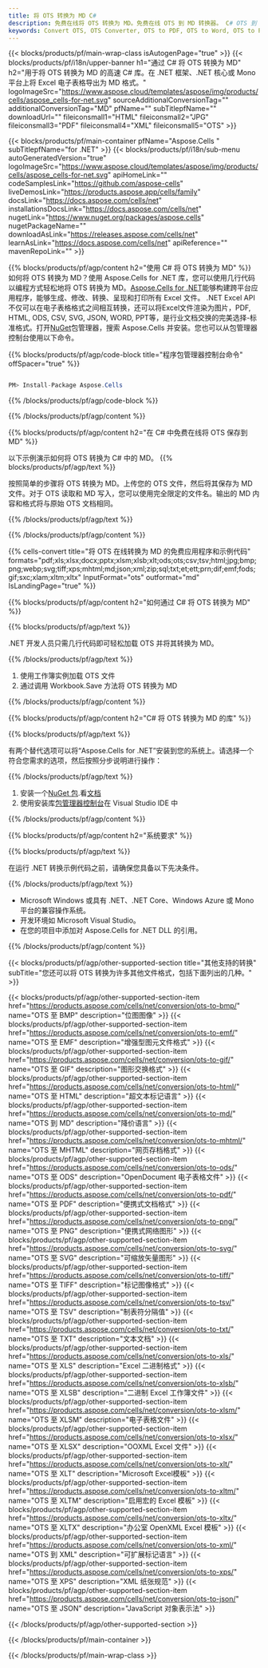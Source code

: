 ```yaml
---
title: 将 OTS 转换为 MD C#
description: 免费在线将 OTS 转换为 MD。免费在线 OTS 到 MD 转换器。 C# OTS 到 MD。 OTS 通过 C# 到 MD。
keywords: Convert OTS, OTS Converter, OTS to PDF, OTS to Word, OTS to PPT, OTS to Image
---
```

{{< blocks/products/pf/main-wrap-class isAutogenPage="true" >}}
{{< blocks/products/pf/i18n/upper-banner h1="通过 C# 将 OTS 转换为 MD" h2="用于将 OTS 转换为 MD 的高速 C# 库。在 .NET 框架、.NET 核心或 Mono 平台上将 Excel 电子表格导出为 MD 格式。" logoImageSrc="https://www.aspose.cloud/templates/aspose/img/products/cells/aspose_cells-for-net.svg" sourceAdditionalConversionTag="" additionalConversionTag="MD" pfName="" subTitlepfName="" downloadUrl="" fileiconsmall1="HTML" fileiconsmall2="JPG" fileiconsmall3="PDF" fileiconsmall4="XML" fileiconsmall5="OTS" >}}

{{< blocks/products/pf/main-container pfName="Aspose.Cells " subTitlepfName="for .NET" >}}
{{< blocks/products/pf/i18n/sub-menu autoGeneratedVersion="true" logoImageSrc="https://www.aspose.cloud/templates/aspose/img/products/cells/aspose_cells-for-net.svg" apiHomeLink="" codeSamplesLink="https://github.com/aspose-cells" liveDemosLink="https://products.aspose.app/cells/family" docsLink="https://docs.aspose.com/cells/net" installationsDocsLink="https://docs.aspose.com/cells/net" nugetLink="https://www.nuget.org/packages/aspose.cells" nugetPackageName="" downloadAsLink="https://releases.aspose.com/cells/net" learnAsLink="https://docs.aspose.com/cells/net" apiReference="" mavenRepoLink="" >}}

{{% blocks/products/pf/agp/content h2="使用 C# 将 OTS 转换为 MD" %}}
如何将 OTS 转换为 MD？使用 Aspose.Cells for .NET 库，您可以使用几行代码以编程方式轻松地将 OTS 转换为 MD。[Aspose.Cells for .NET](https://products.aspose.com/cells/net)能够构建跨平台应用程序，能够生成、修改、转换、呈现和打印所有 Excel 文件。 .NET Excel API 不仅可以在电子表格格式之间相互转换，还可以将Excel文件渲染为图片，PDF, HTML, ODS, CSV, SVG, JSON, WORD, PPT等，是行业文档交换的完美选择-标准格式。打开[NuGet](https://www.nuget.org/packages/aspose.cells)包管理器，搜索 Aspose.Cells 并安装。您也可以从包管理器控制台使用以下命令。

{{% blocks/products/pf/agp/code-block title="程序包管理器控制台命令" offSpacer="true" %}}

```cs

PM> Install-Package Aspose.Cells

```

{{% /blocks/products/pf/agp/code-block %}}

{{% /blocks/products/pf/agp/content %}}

{{% blocks/products/pf/agp/content h2="在 C# 中免费在线将 OTS 保存到 MD" %}}

以下示例演示如何将 OTS 转换为 C# 中的 MD。
{{% blocks/products/pf/agp/text %}}

按照简单的步骤将 OTS 转换为 MD。上传您的 OTS 文件，然后将其保存为 MD 文件。对于 OTS 读取和 MD 写入，您可以使用完全限定的文件名。输出的 MD 内容和格式将与原始 OTS 文档相同。

{{% /blocks/products/pf/agp/text %}}

{{% /blocks/products/pf/agp/content %}}

{{% cells-convert title="将 OTS 在线转换为 MD 的免费应用程序和示例代码" formats="pdf;xls;xlsx;docx;pptx;xlsm;xlsb;xlt;ods;ots;csv;tsv;html;jpg;bmp;png;webp;svg;tiff;xps;mhtml;md;json;xml;zip;sql;txt;et;ett;prn;dif;emf;fods;gif;sxc;xlam;xltm;xltx" InputFormat="ots" outformat="md" IsLandingPage="true" %}}

{{% blocks/products/pf/agp/content h2="如何通过 C# 将 OTS 转换为 MD" %}}

{{% blocks/products/pf/agp/text %}}

 .NET 开发人员只需几行代码即可轻松加载 OTS 并将其转换为 MD。

{{% /blocks/products/pf/agp/text %}}

1. 使用工作簿实例加载 OTS 文件
1. 通过调用 Workbook.Save 方法将 OTS 转换为 MD

{{% /blocks/products/pf/agp/content %}}

{{% blocks/products/pf/agp/content h2="C# 将 OTS 转换为 MD 的库" %}}

{{% blocks/products/pf/agp/text %}}

有两个替代选项可以将“Aspose.Cells for .NET”安装到您的系统上。请选择一个符合您需求的选项，然后按照分步说明进行操作：

{{% /blocks/products/pf/agp/text %}}

1. 安装一个[NuGet 包](https://www.nuget.org/packages/Aspose.Cells/).看[文档](https://docs.aspose.com/cells/net/installation/#install-asposecells-for-net-through-nuget)
1. 使用安装库[包管理器控制台](https://docs.aspose.com/cells/net/installation/#install-asposecells-using-the-package-manager-console)在 Visual Studio IDE 中

{{% /blocks/products/pf/agp/content %}}

{{% blocks/products/pf/agp/content h2="系统要求" %}}

{{% blocks/products/pf/agp/text %}}

在运行 .NET 转换示例代码之前，请确保您具备以下先决条件。

{{% /blocks/products/pf/agp/text %}}

-  Microsoft Windows 或具有 .NET、.NET Core、Windows Azure 或 Mono 平台的兼容操作系统。
- 开发环境如 Microsoft Visual Studio。
- 在您的项目中添加对 Aspose.Cells for .NET DLL 的引用。

{{% /blocks/products/pf/agp/content %}}


{{< blocks/products/pf/agp/other-supported-section title="其他支持的转换" subTitle="您还可以将 OTS 转换为许多其他文件格式，包括下面列出的几种。" >}}

{{< blocks/products/pf/agp/other-supported-section-item href="https://products.aspose.com/cells/net/conversion/ots-to-bmp/" name="OTS 至 BMP" description="位图图像" >}}
{{< blocks/products/pf/agp/other-supported-section-item href="https://products.aspose.com/cells/net/conversion/ots-to-emf/" name="OTS 至 EMF" description="增强型图元文件格式" >}}
{{< blocks/products/pf/agp/other-supported-section-item href="https://products.aspose.com/cells/net/conversion/ots-to-gif/" name="OTS 至 GIF" description="图形交换格式" >}}
{{< blocks/products/pf/agp/other-supported-section-item href="https://products.aspose.com/cells/net/conversion/ots-to-html/" name="OTS 至 HTML" description="超文本标记语言" >}}
{{< blocks/products/pf/agp/other-supported-section-item href="https://products.aspose.com/cells/net/conversion/ots-to-md/" name="OTS 到 MD" description="降价语言" >}}
{{< blocks/products/pf/agp/other-supported-section-item href="https://products.aspose.com/cells/net/conversion/ots-to-mhtml/" name="OTS 至 MHTML" description="网页存档格式" >}}
{{< blocks/products/pf/agp/other-supported-section-item href="https://products.aspose.com/cells/net/conversion/ots-to-ods/" name="OTS 至 ODS" description="OpenDocument 电子表格文件" >}}
{{< blocks/products/pf/agp/other-supported-section-item href="https://products.aspose.com/cells/net/conversion/ots-to-pdf/" name="OTS 至 PDF" description="便携式文档格式" >}}
{{< blocks/products/pf/agp/other-supported-section-item href="https://products.aspose.com/cells/net/conversion/ots-to-png/" name="OTS 至 PNG" description="便携式网络图形" >}}
{{< blocks/products/pf/agp/other-supported-section-item href="https://products.aspose.com/cells/net/conversion/ots-to-svg/" name="OTS 至 SVG" description="可缩放矢量图形" >}}
{{< blocks/products/pf/agp/other-supported-section-item href="https://products.aspose.com/cells/net/conversion/ots-to-tiff/" name="OTS 至 TIFF" description="标记图像格式" >}}
{{< blocks/products/pf/agp/other-supported-section-item href="https://products.aspose.com/cells/net/conversion/ots-to-tsv/" name="OTS 至 TSV" description="制表符分隔值" >}}
{{< blocks/products/pf/agp/other-supported-section-item href="https://products.aspose.com/cells/net/conversion/ots-to-txt/" name="OTS 至 TXT" description="文本文档" >}}
{{< blocks/products/pf/agp/other-supported-section-item href="https://products.aspose.com/cells/net/conversion/ots-to-xls/" name="OTS 至 XLS" description="Excel 二进制格式" >}}
{{< blocks/products/pf/agp/other-supported-section-item href="https://products.aspose.com/cells/net/conversion/ots-to-xlsb/" name="OTS 至 XLSB" description="二进制 Excel 工作簿文件" >}}
{{< blocks/products/pf/agp/other-supported-section-item href="https://products.aspose.com/cells/net/conversion/ots-to-xlsm/" name="OTS 至 XLSM" description="电子表格文件" >}}
{{< blocks/products/pf/agp/other-supported-section-item href="https://products.aspose.com/cells/net/conversion/ots-to-xlsx/" name="OTS 至 XLSX" description="OOXML Excel 文件" >}}
{{< blocks/products/pf/agp/other-supported-section-item href="https://products.aspose.com/cells/net/conversion/ots-to-xlt/" name="OTS 至 XLT" description="Microsoft Excel模板" >}}
{{< blocks/products/pf/agp/other-supported-section-item href="https://products.aspose.com/cells/net/conversion/ots-to-xltm/" name="OTS 至 XLTM" description="启用宏的 Excel 模板" >}}
{{< blocks/products/pf/agp/other-supported-section-item href="https://products.aspose.com/cells/net/conversion/ots-to-xltx/" name="OTS 至 XLTX" description="办公室 OpenXML Excel 模板" >}}
{{< blocks/products/pf/agp/other-supported-section-item href="https://products.aspose.com/cells/net/conversion/ots-to-xml/" name="OTS 到 XML" description="可扩展标记语言" >}}
{{< blocks/products/pf/agp/other-supported-section-item href="https://products.aspose.com/cells/net/conversion/ots-to-xps/" name="OTS 至 XPS" description="XML 纸张规范" >}}
{{< blocks/products/pf/agp/other-supported-section-item href="https://products.aspose.com/cells/net/conversion/ots-to-json/" name="OTS 至 JSON" description="JavaScript 对象表示法" >}}

{{< /blocks/products/pf/agp/other-supported-section >}}

{{< /blocks/products/pf/main-container >}}
    
{{< /blocks/products/pf/main-wrap-class >}}
